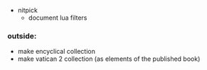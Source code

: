 * nitpick
    - document lua filters

### outside:
* make encyclical collection
* make vatican 2 collection (as elements of the published book)
